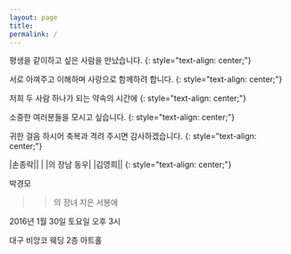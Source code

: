 ```yaml
---
layout: page
title: 
permalink: /
---
```


평생을 같이하고 싶은 사람을 만났습니다.
{: style="text-align: center;"}

서로 아껴주고 이해하며 사랑으로 함께하려 합니다.
{: style="text-align: center;"}

저희 두 사람 하나가 되는 약속의 시간에
{: style="text-align: center;"}

소중한 여러분들을 모시고 싶습니다.
{: style="text-align: center;"}


귀한 걸음 하시어 축복과 격려 주시면 감사하겠습니다.
{: style="text-align: center;"}

|손종락||
| |의 장남 동우| 
|김영희||
{: style="text-align: center;"}

박경모
>>의 장녀 지은 
서봉애


2016년 1월 30일 토요일 오후 3시 

대구 비앙코 웨딩 2층 아트홀

